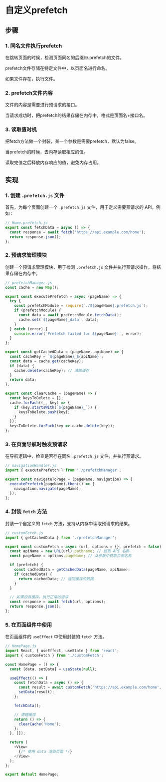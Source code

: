 # 自定义prefetch

## 步骤

### 1. 同名文件执行prefetch

在跳转页面的时候，检测页面同名的后缀带.prefetch的文件。

prefetch文件存储在特定文件中，以页面名进行命名。

如果文件存在，执行文件。

### 2. prefetch文件内容

文件的内容是需要进行预请求的接口。

当请求成功时，把prefetch的结果存储在内存中，格式是页面名+接口名。

### 3. 读取值时机

把fetch方法做一个封装，某一个参数是需要prefetch，默认为false。

当prefetch的时候，去内存读取相应的值。

读取完值之后释放内存响应的值，避免内存占用。

## 实现

### 1. **创建 `.prefetch.js` 文件**

首先，为每个页面创建一个 `.prefetch.js` 文件，用于定义需要预请求的 API。例如：

```js
// Home.prefetch.js
export const fetchData = async () => {
  const response = await fetch('https://api.example.com/home');
  return response.json();
};

```

### 2. **预请求管理模块**

创建一个预请求管理模块，用于检测 `.prefetch.js` 文件并执行预请求操作，将结果存储在内存中。

```js
// prefetchManager.js
const cache = new Map();

export const executePrefetch = async (pageName) => {
  try {
    const prefetchModule = require(`./${pageName}.prefetch.js`);
    if (prefetchModule) {
      const data = await prefetchModule.fetchData();
      cache.set(`${pageName}_data`, data);
    }
  } catch (error) {
    console.error(`Prefetch failed for ${pageName}:`, error);
  }
};

export const getCachedData = (pageName, apiName) => {
  const cacheKey = `${pageName}_${apiName}`;
  const data = cache.get(cacheKey);
  if (data) {
    cache.delete(cacheKey); // 清除缓存
  }
  return data;
};

export const clearCache = (pageName) => {
  const keysToDelete = [];
  cache.forEach((_, key) => {
    if (key.startsWith(`${pageName}_`)) {
      keysToDelete.push(key);
    }
  });
  keysToDelete.forEach(key => cache.delete(key));
};

```

### 3. **在页面导航时触发预请求**

在导航逻辑中，检查是否存在同名 `.prefetch.js` 文件，并执行预请求。

```js
// navigationHandler.js
import { executePrefetch } from './prefetchManager';

export const navigateToPage = (pageName, navigation) => {
  executePrefetch(pageName).then(() => {
    navigation.navigate(pageName);
  });
};

```

### 4. **封装 `fetch` 方法**

封装一个自定义的 `fetch` 方法，支持从内存中读取预请求的结果。

```js
// customFetch.js
import { getCachedData } from './prefetchManager';

export const customFetch = async (url, options = {}, prefetch = false) => {
  const apiName = new URL(url).pathname; // 提取 API 名称
  const pageName = options.pageName; // 从参数中获取页面名称

  if (prefetch) {
    const cachedData = getCachedData(pageName, apiName);
    if (cachedData) {
      return cachedData; // 返回缓存的数据
    }
  }

  // 如果没有缓存，执行正常的请求
  const response = await fetch(url, options);
  return response.json();
};

```

### 5. **在页面组件中使用**

在页面组件的 `useEffect` 中使用封装的 `fetch` 方法。

```js
// HomePage.js
import React, { useEffect, useState } from 'react';
import { customFetch } from './customFetch';

const HomePage = () => {
  const [data, setData] = useState(null);

  useEffect(() => {
    const fetchData = async () => {
      const result = await customFetch('https://api.example.com/home', { pageName: 'Home' }, true);
      setData(result);
    };

    fetchData();

    // 清理缓存
    return () => {
      clearCache('Home');
    };
  }, []);

  return (
    <View>
      {/* 使用 data 渲染页面 */}
    </View>
  );
};

export default HomePage;

```
